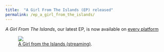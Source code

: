 ```yaml
---
title:  "A Girl From The Islands (EP) released"
permalink: /ep_a_girl_from_the_islands/
---
```


*A Girl From The Islands*, our latest EP, is now available on [every platform](https://onerpm.link/630020826413 "platform links")


<figure style="width: 512px" class="align-center">
	<a href="{{ site.url }}{{ site.baseurl }}/assets/images/MONTAY_EXE2.png"><img src="{{ site.url }}{{ site.baseurl }}/assets/images/MONTAY_EXE2.png"></a>
	<figcaption><a href="https://onerpm.link/630020826413" title="A Girl from the Islands">A Girl from the Islands (streaming)</a>.</figcaption>
</figure>

